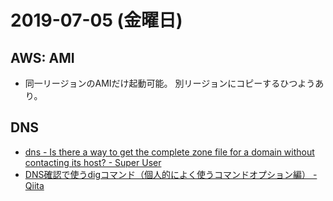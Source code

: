 # 2019-07-05 (金曜日)

## AWS: AMI

- 同一リージョンのAMIだけ起動可能。 別リージョンにコピーするひつようあり。


## DNS

- [dns - Is there a way to get the complete zone file for a domain without contacting its host? - Super User](https://superuser.com/questions/24389/is-there-a-way-to-get-the-complete-zone-file-for-a-domain-without-contacting-its)
- [DNS確認で使うdigコマンド（個人的によく使うコマンドオプション編） - Qiita](https://qiita.com/rotekxyz/items/fa376833c5021e32ab2d)
